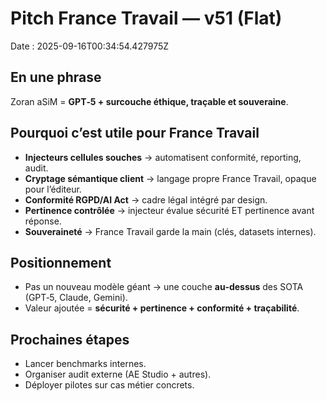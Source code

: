 # Pitch France Travail — v51 (Flat)
Date : 2025-09-16T00:34:54.427975Z

## En une phrase
Zoran aSiM = **GPT‑5 + surcouche éthique, traçable et souveraine**.

## Pourquoi c’est utile pour France Travail
- **Injecteurs cellules souches** → automatisent conformité, reporting, audit.  
- **Cryptage sémantique client** → langage propre France Travail, opaque pour l’éditeur.  
- **Conformité RGPD/AI Act** → cadre légal intégré par design.  
- **Pertinence contrôlée** → injecteur évalue sécurité ET pertinence avant réponse.  
- **Souveraineté** → France Travail garde la main (clés, datasets internes).

## Positionnement
- Pas un nouveau modèle géant → une couche **au‑dessus** des SOTA (GPT‑5, Claude, Gemini).  
- Valeur ajoutée = **sécurité + pertinence + conformité + traçabilité**.  

## Prochaines étapes
- Lancer benchmarks internes.  
- Organiser audit externe (AE Studio + autres).  
- Déployer pilotes sur cas métier concrets.  
